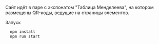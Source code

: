 Сайт идёт в паре с экспонатом "Таблица Менделеева", на котором размещены QR-коды, ведущие на страницы элементов.

Запуск

```bash
  npm install 
  npm run start
```
